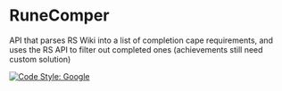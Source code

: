 # RuneComper
API that parses RS Wiki into a list of completion cape requirements, and uses the RS API to filter out completed ones (achievements still need custom solution)

[![Code Style: Google](https://img.shields.io/badge/code%20style-google-blueviolet.svg)](https://github.com/google/gts)
